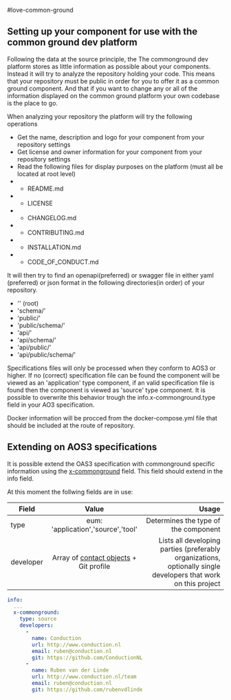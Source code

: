 #love-common-ground




## Setting up your component for use with the common ground dev platform
Following the data at the source principle, the The commonground dev platform stores as little information as possible about your components. Instead it will try to analyze the repository holding your code. This means that your repository must be public in order for you to offer it as a common ground component. And that if you want to change any or all of the information displayed on the common ground platform your own codebase is the place to go.
 
When analyzing your repository the platform will try the following operations 
- Get the name, description and logo for your component from your repository settings
- Get license and owner information for your component from your repository settings
- Read the following files for display purposes on the platform (must all be located at root level)
- - README.md
- - LICENSE
- - CHANGELOG.md
- - CONTRIBUTING.md
- - INSTALLATION.md
- - CODE_OF_CONDUCT.md

It will then try to find an openapi(preferred) or swagger file in either yaml (preferred) or json format in the following directories(in order) of your repository.
- '' (root)
- 'schema/'
- 'public/'	
- 'public/schema/'	
- 'api/'
- 'api/schema/'
- 'api/public/'
- 'api/public/schema/'

Specifications files will only be processed when they conform to AOS3 or higher. If no (correct) specification file can be found the component will be viewed as an 'application' type component, if an valid specification file is found then the component is viewed as 'source' type component. It is possible to overwrite this behavior trough the info.x-commonground.type field in your AO3 specification.

Docker information will be procced from the docker-compose.yml file that should be included at the route of repository. 

## Extending on AOS3 specifications
It is possible extend the OAS3 specification with commonground specific information using the [x-commonground](https://github.com/OAI/OpenAPI-Specification/blob/master/versions/3.0.2.md#specificationExtensions) field. This field should extend in the info field.

At this moment the follwing fields are in use:

| Field      | Value         | Usage  |
| ------------- |:-------------:| -----:|
| type      | eum: 'application','source','tool' | Determines the type of the component |
| developer      | Array of [contact objects](https://github.com/OAI/OpenAPI-Specification/blob/master/versions/3.0.2.md#contactObject) + Git profile | Lists all developing parties (preferably organizations, optionally single developers that work on this project |

```yaml
info:
  ...
  x-commonground:
    type: source
    developers:
      -
        name: Conduction
        url: http://www.conduction.nl
        email: ruben@conduction.nl
        git: https://github.com/ConductionNL
      -
        name: Ruben van der Linde
        url: http://www.conduction.nl/team
        email: ruben@conduction.nl
        git: https://github.com/rubenvdlinde
```


